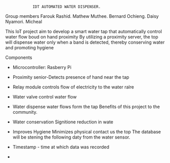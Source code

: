                 IDT AUTOMATED WATER DISPENSER.

Group members
Farouk Rashid.
Mathew Muthee.
Bernard Ochieng.
Daisy Nyamori.
Micheal

This IoT project aim to develop a smart water tap that automatically control water flow boud on hand proximity By utilizing a proximity server, the top will dispense water only when a band is detected, thereby conserving water and promoting hygiene

Components

* Microcontroller: Rasberry Pi

* Proximity senior-Detects presence of hand near the tap

* Relay module controls flow of electricity to the water ralre

* Water valve control water flow

* Water dispense water flows form the tap Benefits of this project to the community.

* Water conservation Signitione reduction in wate

* Improves Hygiene Minimizes physical contact us the top The database will be stening the following daty from the water sensor.

* Timestamp - time at which data was recorded

* 
